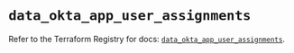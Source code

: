 # `data_okta_app_user_assignments`

Refer to the Terraform Registry for docs: [`data_okta_app_user_assignments`](https://registry.terraform.io/providers/okta/okta/4.9.0/docs/data-sources/app_user_assignments).
